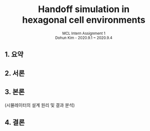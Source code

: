 <h1 style="text-align: center"> Handoff simulation in<br>hexagonal cell environments </h1>

<div style="text-align: center"><small>MCL Intern Assignment 1</small></div>
<div style="text-align: center"><small>Dohun Kim - 2020.9.1 ~ 2020.9.4</small></div>

## 1. 요약

## 2. 서론

## 3. 본론

(시뮬레이터의 설계 원리 및 결과 분석)

## 4. 결론
